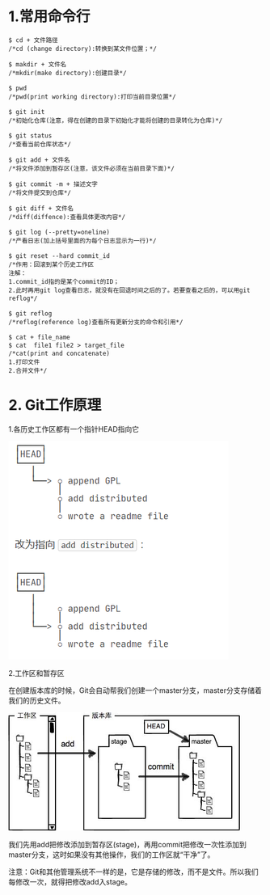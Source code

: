 # 1.常用命令行

```
$ cd + 文件路径
/*cd (change directory):转换到某文件位置；*/
```

```
$ makdir + 文件名
/*mkdir(make directory):创建目录*/
```

```
$ pwd 
/*pwd(print working directory):打印当前目录位置*/
```

```
$ git init
/*初始化仓库(注意，得在创建的目录下初始化才能将创建的目录转化为仓库)*/
```

```
$ git status
/*查看当前仓库状态*/
```

```
$ git add + 文件名
/*将文件添加到暂存区(注意，该文件必须在当前目录下面)*/
```

```
$ git commit -m + 描述文字
/*将文件提交到仓库*/
```

```
$ git diff + 文件名
/*diff(diffence):查看具体更改内容*/
```

```
$ git log (--pretty=oneline)
/*产看日志(加上括号里面的为每个日志显示为一行)*/
```

```
$ git reset --hard commit_id
/*作用：回滚到某个历史工作区
注解：
1.commit_id指的是某个commit的ID；
2.此时再用git log查看日志，就没有在回退时间之后的了。若要查看之后的，可以用git reflog*/
```

```
$ git reflog
/*reflog(reference log)查看所有更新分支的命令和引用*/
```

```
$ cat + file_name
$ cat  file1 file2 > target_file
/*cat(print and concatenate)
1.打印文件
2.合并文件*/
```



# 2. Git工作原理

1.各历史工作区都有一个指针HEAD指向它

![](pictures/learn_git_bash/1.png)

2.工作区和暂存区

在创建版本库的时候，Git会自动帮我们创建一个master分支，master分支存储着我们的历史文件。

![](pictures/learn_git_bash/2.jpg)

我们先用add把修改添加到暂存区(stage)，再用commit把修改一次性添加到master分支，这时如果没有其他操作，我们的工作区就“干净”了。

注意：Git和其他管理系统不一样的是，它是存储的修改，而不是文件。所以我们每修改一次，就得把修改add入stage。
